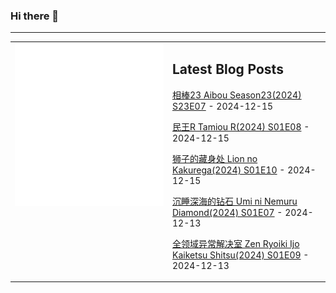 ### Hi there 👋

<!--
**etng/etng** is a ✨ _special_ ✨ repository because its `README.md` (this file) appears on your GitHub profile.

Here are some ideas to get you started:

- 🔭 I’m currently working on ...
- 🌱 I’m currently learning ...
- 👯 I’m looking to collaborate on ...
- 🤔 I’m looking for help with ...
- 💬 Ask me about ...
- 📫 How to reach me: ...
- 😄 Pronouns: ...
- ⚡ Fun fact: ...
-->


---

<table>
<tr>
<td valign="top" width="50%">
<img src="metrics.svg" alt="Metric" />
</td>
<td valign="top" width="50%">

## Latest Blog Posts
<!-- blog start -->
[相棒23 Aibou Season23(2024) S23E07](http://www.fanxinzhui.com/rr/2593#S23E07) - 2024-12-15

[民王R Tamiou R(2024) S01E08](http://www.fanxinzhui.com/rr/2594#S01E08) - 2024-12-15

[狮子的藏身处 Lion no Kakurega(2024) S01E10](http://www.fanxinzhui.com/rr/2590#S01E10) - 2024-12-15

[沉睡深海的钻石 Umi ni Nemuru Diamond(2024) S01E07](http://www.fanxinzhui.com/rr/2596#S01E07) - 2024-12-13

[全领域异常解决室 Zen Ryoiki Ijo Kaiketsu Shitsu(2024) S01E09](http://www.fanxinzhui.com/rr/2588#S01E09) - 2024-12-13
<!-- blog end -->

</td></tr></table>

